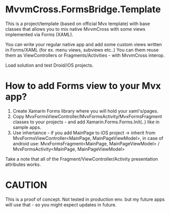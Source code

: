 # MvvmCross.FormsBridge.Template
This is a project/template (based on official Mvx template) with base classes that allows you to mix native MvvmCross with some views implemented via Forms (XAML). 

You can write your regular native app and add some custom views written in Forms/XAML (for ex. menu views, subviews etc..)
You can them reuse them as ViewControllers or Fragments/Activities - with MvvmCross interop.

Load solution and test Droid/iOS projects.

# How to add Forms view to your Mvx app?
1. Create Xamarin Forms library where you will hold your xaml's/pages.
2. Copy MvxFormsViewController/MvxFormsActivity/MvxFormsFragment classes to your projects - and add Xamarin.Forms.Forms.Init(..) like in sample apps.
3. Use inhertaince - if you add MainPage to iOS project -> inherit from MvxFormsViewController<MainPage, MainPageViewModel>, in case of android use: MvxFormsFragment<MainPage, MainPageViewModel> / MvxFormsActivity<MainPage, MainPageViewModel>

Take a note that all of the Fragment/ViewController/Activity presentation attributes works.

# CAUTION
This is a proof of concept. Not tested in production env. but my future apps will use that - so you might expect updates in future.
